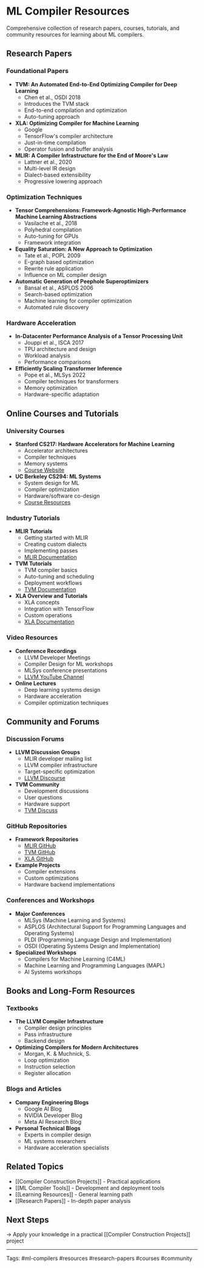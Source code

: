 # ML Compiler Resources

Comprehensive collection of research papers, courses, tutorials, and community resources for learning about ML compilers.

## Research Papers

### Foundational Papers
- **TVM: An Automated End-to-End Optimizing Compiler for Deep Learning**
  - Chen et al., OSDI 2018
  - Introduces the TVM stack
  - End-to-end compilation and optimization
  - Auto-tuning approach
- **XLA: Optimizing Compiler for Machine Learning**
  - Google
  - TensorFlow's compiler architecture
  - Just-in-time compilation
  - Operator fusion and buffer analysis
- **MLIR: A Compiler Infrastructure for the End of Moore's Law**
  - Lattner et al., 2020
  - Multi-level IR design
  - Dialect-based extensibility
  - Progressive lowering approach

### Optimization Techniques
- **Tensor Comprehensions: Framework-Agnostic High-Performance Machine Learning Abstractions**
  - Vasilache et al., 2018
  - Polyhedral compilation
  - Auto-tuning for GPUs
  - Framework integration
- **Equality Saturation: A New Approach to Optimization**
  - Tate et al., POPL 2009
  - E-graph based optimization
  - Rewrite rule application
  - Influence on ML compiler design
- **Automatic Generation of Peephole Superoptimizers**
  - Bansal et al., ASPLOS 2006
  - Search-based optimization
  - Machine learning for compiler optimization
  - Automated rule discovery

### Hardware Acceleration
- **In-Datacenter Performance Analysis of a Tensor Processing Unit**
  - Jouppi et al., ISCA 2017
  - TPU architecture and design
  - Workload analysis
  - Performance comparisons
- **Efficiently Scaling Transformer Inference**
  - Pope et al., MLSys 2022
  - Compiler techniques for transformers
  - Memory optimization
  - Hardware-specific adaptation

## Online Courses and Tutorials

### University Courses
- **Stanford CS217: Hardware Accelerators for Machine Learning**
  - Accelerator architectures
  - Compiler techniques
  - Memory systems
  - [Course Website](https://cs217.stanford.edu/)
- **UC Berkeley CS294: ML Systems**
  - System design for ML
  - Compiler optimization
  - Hardware/software co-design
  - [Course Resources](https://ucbrise.github.io/cs294-ai-sys-sp19/)

### Industry Tutorials
- **MLIR Tutorials**
  - Getting started with MLIR
  - Creating custom dialects
  - Implementing passes
  - [MLIR Documentation](https://mlir.llvm.org/docs/Tutorials/)
- **TVM Tutorials**
  - TVM compiler basics
  - Auto-tuning and scheduling
  - Deployment workflows
  - [TVM Documentation](https://tvm.apache.org/docs/tutorial/)
- **XLA Overview and Tutorials**
  - XLA concepts
  - Integration with TensorFlow
  - Custom operations
  - [XLA Documentation](https://www.tensorflow.org/xla)

### Video Resources
- **Conference Recordings**
  - LLVM Developer Meetings
  - Compiler Design for ML workshops
  - MLSys conference presentations
  - [LLVM YouTube Channel](https://www.youtube.com/channel/UCv2_41bSAa5Y_8BacJUZfjQ)
- **Online Lectures**
  - Deep learning systems design
  - Hardware acceleration
  - Compiler optimization techniques

## Community and Forums

### Discussion Forums
- **LLVM Discussion Groups**
  - MLIR developer mailing list
  - LLVM compiler infrastructure
  - Target-specific optimization
  - [LLVM Discourse](https://llvm.discourse.group/)
- **TVM Community**
  - Development discussions
  - User questions
  - Hardware support
  - [TVM Discuss](https://discuss.tvm.apache.org/)

### GitHub Repositories
- **Framework Repositories**
  - [MLIR GitHub](https://github.com/llvm/llvm-project/tree/main/mlir)
  - [TVM GitHub](https://github.com/apache/tvm)
  - [XLA GitHub](https://github.com/tensorflow/tensorflow/tree/master/tensorflow/compiler/xla)
- **Example Projects**
  - Compiler extensions
  - Custom optimizations
  - Hardware backend implementations

### Conferences and Workshops
- **Major Conferences**
  - MLSys (Machine Learning and Systems)
  - ASPLOS (Architectural Support for Programming Languages and Operating Systems)
  - PLDI (Programming Language Design and Implementation)
  - OSDI (Operating Systems Design and Implementation)
- **Specialized Workshops**
  - Compilers for Machine Learning (C4ML)
  - Machine Learning and Programming Languages (MAPL)
  - AI Systems workshops

## Books and Long-Form Resources

### Textbooks
- **The LLVM Compiler Infrastructure**
  - Compiler design principles
  - Pass infrastructure
  - Backend design
- **Optimizing Compilers for Modern Architectures**
  - Morgan, K. & Muchnick, S.
  - Loop optimization
  - Instruction selection
  - Register allocation

### Blogs and Articles
- **Company Engineering Blogs**
  - Google AI Blog
  - NVIDIA Developer Blog
  - Meta AI Research Blog
- **Personal Technical Blogs**
  - Experts in compiler design
  - ML systems researchers
  - Hardware acceleration specialists

## Related Topics
- [[Compiler Construction Projects]] - Practical applications
- [[ML Compiler Tools]] - Development and deployment tools
- [[Learning Resources]] - General learning path
- [[Research Papers]] - In-depth paper analysis

## Next Steps
→ Apply your knowledge in a practical [[Compiler Construction Projects]] project

---
Tags: #ml-compilers #resources #research-papers #courses #community 